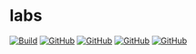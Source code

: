 # labs

[![Build](https://github.com/BasicEC/haskell-practice/actions/workflows/git-pages.yml/badge.svg?branch=main)](https://github.com/BasicEC/haskell-practice/actions/workflows/git-pages.yml)
[![GitHub](https://img.shields.io/badge/Test%20Coverage-hpc-blue)](https://basicec.github.io/haskell-practice/hpc/hpc_index.html)
[![GitHub](https://img.shields.io/github/license/BasicEC/haskell-practice)](https://github.com/BasicEC/haskell-practice/blob/main/LICENSE)
[![GitHub](https://img.shields.io/badge/doc-haddoc-blue)](https://basicec.github.io/haskell-practice/haddock/index.html)
[![GitHub](https://img.shields.io/badge/doc-api-blue)](https://github.com/BasicEC/haskell-practice/blob/gh-pages/md/index.md)
